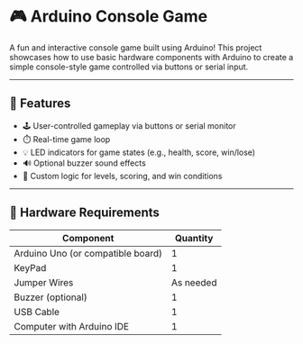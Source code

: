 # 🎮 Arduino Console Game

A fun and interactive console game built using Arduino! This project showcases how to use basic hardware components with Arduino to create a simple console-style game controlled via buttons or serial input.

---

## 🧩 Features

- 🕹️ User-controlled gameplay via buttons or serial monitor
- ⏱️ Real-time game loop
- 💡 LED indicators for game states (e.g., health, score, win/lose)
- 🔊 Optional buzzer sound effects
- 🧠 Custom logic for levels, scoring, and win conditions

---

## 🔧 Hardware Requirements

| Component       | Quantity |
|----------------|----------|
| Arduino Uno (or compatible board) | 1        |
| KeyPad   | 1      |
| Jumper Wires   | As needed |
| Buzzer (optional) | 1    |
| USB Cable      | 1        |
| Computer with Arduino IDE | 1 |
